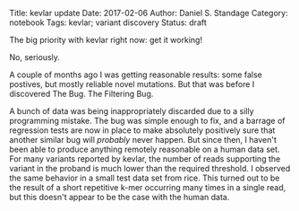 Title: kevlar update
Date: 2017-02-06
Author: Daniel S. Standage
Category: notebook
Tags: kevlar; variant discovery
Status: draft

The big priority with kevlar right now: get it working!

No, seriously.

A couple of months ago I was getting reasonable results: some false postives, but mostly reliable novel mutations.
But that was before I discovered The Bug. The Filtering Bug.

A bunch of data was being inappropriately discarded due to a silly programming mistake.
The bug was simple enough to fix, and a barrage of regression tests are now in place to make absolutely positively sure that another similar bug will *probably* never happen.
But since then, I haven't been able to produce anything remotely reasonable on a human data set.
For many variants reported by kevlar, the number of reads supporting the variant in the proband is much lower than the required threshold.
I observed the same behavior in a small test data set from rice.
This turned out to be the result of a short repetitive k-mer occurring many times in a single read, but this doesn't appear to be the case with the human data.

